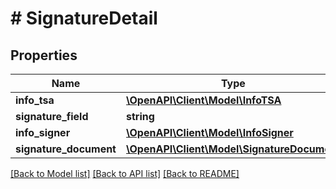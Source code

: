 # # SignatureDetail

## Properties

Name | Type | Description | Notes
------------ | ------------- | ------------- | -------------
**info_tsa** | [**\OpenAPI\Client\Model\InfoTSA**](InfoTSA.md) |  | [optional] 
**signature_field** | **string** |  | [optional] 
**info_signer** | [**\OpenAPI\Client\Model\InfoSigner**](InfoSigner.md) |  | [optional] 
**signature_document** | [**\OpenAPI\Client\Model\SignatureDocument**](SignatureDocument.md) |  | [optional] 

[[Back to Model list]](../../README.md#documentation-for-models) [[Back to API list]](../../README.md#documentation-for-api-endpoints) [[Back to README]](../../README.md)


